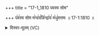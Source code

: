 +++
title = "17-1_1810 पवस्व सोम"

+++
प꣡व꣢स्व सोम म꣣न्द꣢य꣣न्नि꣡न्द्रा꣢य꣣ म꣡धु꣢मत्तमः ॥ 17-1:1810 ॥

<details><summary>विस्वर-मूलम् (VC)</summary>

पवस्व सोम मन्दयन्निन्द्राय मधुमत्तमः ॥१८१०॥
</details>